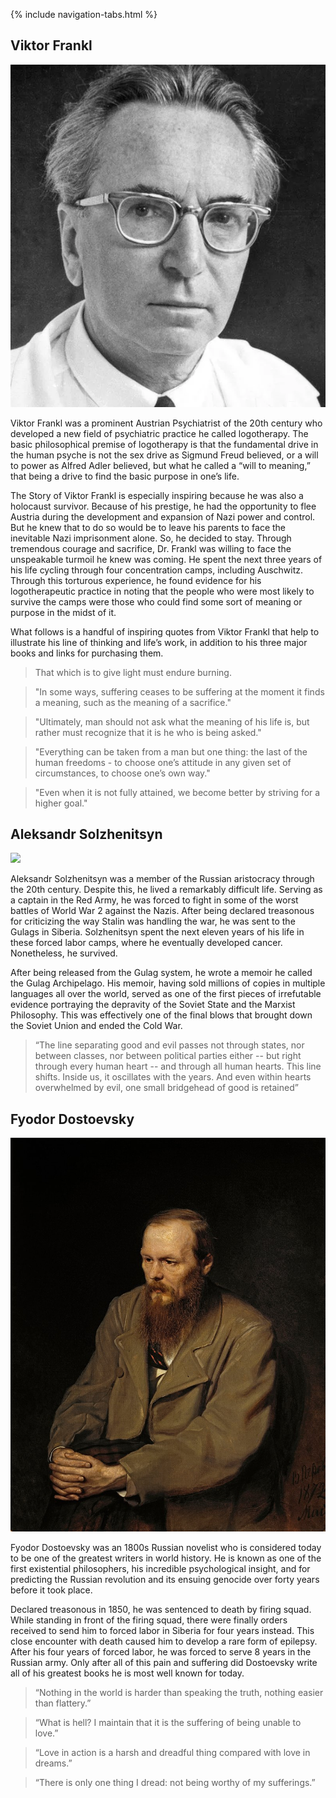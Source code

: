 <link rel="stylesheet" type="text/css" href="styles.css">

{% include navigation-tabs.html %} <!-- Include the shared navigation tabs -->

<body>
  <section class="default-text-format">
    <h2>Viktor Frankl</h2>
    <img class="responsive-image" src="Assets/Franklportrait.webp"/>
    <p>
      Viktor Frankl was a prominent Austrian Psychiatrist of the 20th century who developed a new field of psychiatric practice he called logotherapy. The basic philosophical premise of logotherapy is that the fundamental drive in the human psyche is not the sex drive as Sigmund Freud believed, or a will to power as Alfred Adler believed, but what he called a “will to meaning,” that being a drive to find the basic purpose in one’s life.
    </p>
    <p>
      The Story of Viktor Frankl is especially inspiring because he was also a holocaust survivor. Because of his prestige, he had the opportunity to flee Austria during the development and expansion of Nazi power and control. But he knew that to do so would be to leave his parents to face the inevitable Nazi imprisonment alone. So, he decided to stay. Through tremendous courage and sacrifice, Dr. Frankl was willing to face the unspeakable turmoil he knew was coming. He spent the next three years of his life cycling through four concentration camps, including Auschwitz. Through this torturous experience, he found evidence for his logotherapeutic practice in noting that the people who were most likely to survive the camps were those who could find some sort of meaning or purpose in the midst of it.
    </p>
    <p>
      What follows is a handful of inspiring quotes from Viktor Frankl that help to illustrate his line of thinking and life’s work, in addition to his three major books and links for purchasing them.
    </p>
    <blockquote>
      <p>That which is to give light must endure burning.</p>
    </blockquote>
    <blockquote>
      <p>"In some ways, suffering ceases to be suffering at the moment it finds a meaning, such as the meaning of a sacrifice."</p>
    </blockquote>
    <blockquote>
      <p>"Ultimately, man should not ask what the meaning of his life is, but rather must recognize that it is he who is being asked."</p>
    </blockquote>
    <blockquote>
      <p>"Everything can be taken from a man but one thing: the last of the human freedoms - to choose one’s attitude in any given set of circumstances, to choose one’s own way."</p>
    </blockquote>
    <blockquote>
      <p>"Even when it is not fully attained, we become better by striving for a higher goal."</p>
    </blockquote>
  </section>

  <section class="default-text-format">
    <h2>Aleksandr Solzhenitsyn</h2>
    <img class="responsive-image" src="Assets/Solzhenitsynportrait.jpg"/>
    <p>
      Aleksandr Solzhenitsyn was a member of the Russian aristocracy through the 20th century. Despite this, he lived a remarkably difficult life. Serving as a captain in the Red Army, he was forced to fight in some of the worst battles of World War 2 against the Nazis. After being declared treasonous for criticizing the way Stalin was handling the war, he was sent to the Gulags in Siberia. Solzhenitsyn spent the next eleven years of his life in these forced labor camps, where he eventually developed cancer. Nonetheless, he survived.
    </p>
    <p>
      After being released from the Gulag system, he wrote a memoir he called the Gulag Archipelago. His memoir, having sold millions of copies in multiple languages all over the world, served as one of the first pieces of irrefutable evidence portraying the depravity of the Soviet State and the Marxist Philosophy. This was effectively one of the final blows that brought down the Soviet Union and ended the Cold War.
    </p>
    <blockquote>
      <p>“The line separating good and evil passes not through states, nor between classes, nor between political parties either -- but right through every human heart -- and through all human hearts. This line shifts. Inside us, it oscillates with the years. And even within hearts overwhelmed by evil, one small bridgehead of good is retained”</p>
    </blockquote>
  </section>

  <section class="default-text-format">
    <h2>Fyodor Dostoevsky</h2>
    <img class="responsive-image" src="Assets/Dostoevskyportrait.jpg"/>
    <p>
    Fyodor Dostoevsky was an 1800s Russian novelist who is considered today to be one of the greatest writers in world history. He is known as one of the first existential philosophers, his incredible psychological insight, and for predicting the Russian revolution and its ensuing genocide over forty years before it took place. 
    </p>
    <p>
    Declared treasonous in 1850, he was sentenced to death by firing squad. While standing in front of the firing squad, there were finally orders received to send him to forced labor in Siberia for four years instead. This close encounter with death caused him to develop a rare form of epilepsy. After his four years of forced labor, he was forced to serve 8 years in the Russian army. Only after all of this pain and suffering did Dostoevsky write all of his greatest books he is most well known for today.
    </p>
    <blockquote>
      <p>“Nothing in the world is harder than speaking the truth, nothing easier than flattery.”</p>
    </blockquote>
    <blockquote>
      <p>“What is hell? I maintain that it is the suffering of being unable to love.”</p>
    </blockquote>
    <blockquote>
      <p>“Love in action is a harsh and dreadful thing compared with love in dreams.”</p>
    </blockquote>
    <blockquote>
      <p>“There is only one thing I dread: not being worthy of my sufferings.”</p>
    </blockquote>
  </section>

</body>
